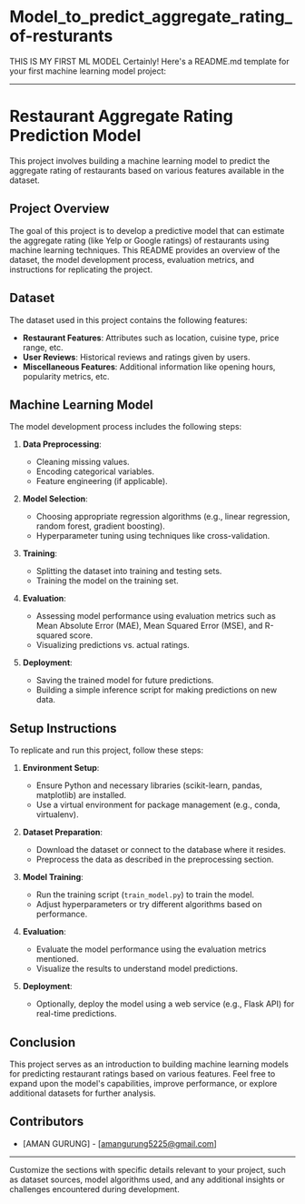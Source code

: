 # Model_to_predict_aggregate_rating_of-resturants
THIS IS MY FIRST ML MODEL
Certainly! Here's a README.md template for your first machine learning model project:

---

# Restaurant Aggregate Rating Prediction Model

This project involves building a machine learning model to predict the aggregate rating of restaurants based on various features available in the dataset.

## Project Overview

The goal of this project is to develop a predictive model that can estimate the aggregate rating (like Yelp or Google ratings) of restaurants using machine learning techniques. This README provides an overview of the dataset, the model development process, evaluation metrics, and instructions for replicating the project.

## Dataset

The dataset used in this project contains the following features:

- **Restaurant Features**: Attributes such as location, cuisine type, price range, etc.
- **User Reviews**: Historical reviews and ratings given by users.
- **Miscellaneous Features**: Additional information like opening hours, popularity metrics, etc.

## Machine Learning Model

The model development process includes the following steps:

1. **Data Preprocessing**:
   - Cleaning missing values.
   - Encoding categorical variables.
   - Feature engineering (if applicable).

2. **Model Selection**:
   - Choosing appropriate regression algorithms (e.g., linear regression, random forest, gradient boosting).
   - Hyperparameter tuning using techniques like cross-validation.

3. **Training**:
   - Splitting the dataset into training and testing sets.
   - Training the model on the training set.

4. **Evaluation**:
   - Assessing model performance using evaluation metrics such as Mean Absolute Error (MAE), Mean Squared Error (MSE), and R-squared score.
   - Visualizing predictions vs. actual ratings.

5. **Deployment**:
   - Saving the trained model for future predictions.
   - Building a simple inference script for making predictions on new data.

## Setup Instructions

To replicate and run this project, follow these steps:

1. **Environment Setup**:
   - Ensure Python and necessary libraries (scikit-learn, pandas, matplotlib) are installed.
   - Use a virtual environment for package management (e.g., conda, virtualenv).

2. **Dataset Preparation**:
   - Download the dataset or connect to the database where it resides.
   - Preprocess the data as described in the preprocessing section.

3. **Model Training**:
   - Run the training script (`train_model.py`) to train the model.
   - Adjust hyperparameters or try different algorithms based on performance.

4. **Evaluation**:
   - Evaluate the model performance using the evaluation metrics mentioned.
   - Visualize the results to understand model predictions.

5. **Deployment**:
   - Optionally, deploy the model using a web service (e.g., Flask API) for real-time predictions.

## Conclusion

This project serves as an introduction to building machine learning models for predicting restaurant ratings based on various features. Feel free to expand upon the model's capabilities, improve performance, or explore additional datasets for further analysis.

## Contributors

- [AMAN GURUNG] - [amangurung5225@gmail.com]

---

Customize the sections with specific details relevant to your project, such as dataset sources, model algorithms used, and any additional insights or challenges encountered during development.
